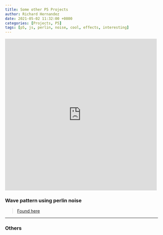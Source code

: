 ```yaml
---
title: Some other P5 Projects
author: Richard Hernandez
date: 2021-05-02 11:32:00 +0800 
categories: [Projects, P5]
tags: [p5, js, perlin, noise, cool, effects, interesting]
---
```


<style> iframe{ border: none; } </style>
<iframe src="https://editor.p5js.org/RHG101997/embed/LzyGwZKgy" width="500" height="500"></iframe>


### Wave pattern using perlin noise

>[Found here](https://editor.p5js.org/RHG101997/sketches/LzyGwZKgy)

---

### Others

